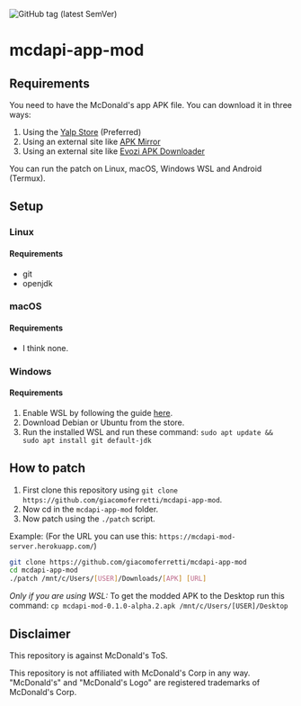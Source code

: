 ![GitHub tag (latest SemVer)](https://img.shields.io/github/tag/giacomoferretti/mcdapi-app-mod.svg?color=blue&label=Stable)

# mcdapi-app-mod

## Requirements
You need to have the McDonald's app APK file. You can download it in three ways:
1. Using the [Yalp Store](https://github.com/yeriomin/YalpStore/releases) (Preferred)
2. Using an external site like [APK Mirror](https://www.apkmirror.com/apk/mcdonalds-apps/)
3. Using an external site like [Evozi APK Downloader](https://apps.evozi.com/apk-downloader/)

You can run the patch on Linux, macOS, Windows WSL and Android (Termux).

## Setup
### Linux
#### Requirements
* git
* openjdk

### macOS
#### Requirements
* I think none.

### Windows
#### Requirements
1. Enable WSL by following the guide [here](https://aka.ms/wslinstall).
2. Download Debian or Ubuntu from the store.
3. Run the installed WSL and run these command: `sudo apt update && sudo apt install git default-jdk`

## How to patch
1. First clone this repository using `git clone https://github.com/giacomoferretti/mcdapi-app-mod`.
2. Now cd in the `mcdapi-app-mod` folder.
3. Now patch using the `./patch` script. 

Example: (For the URL you can use this: `https://mcdapi-mod-server.herokuapp.com/`)
```bash
git clone https://github.com/giacomoferretti/mcdapi-app-mod
cd mcdapi-app-mod
./patch /mnt/c/Users/[USER]/Downloads/[APK] [URL]
```

_Only if you are using WSL:_ To get the modded APK to the Desktop run this command: `cp mcdapi-mod-0.1.0-alpha.2.apk /mnt/c/Users/[USER]/Desktop`

## Disclaimer
This repository is against McDonald's ToS.

This repository is not affiliated with McDonald's Corp in any way. "McDonald's" and "McDonald's Logo" are registered trademarks of McDonald's Corp.

